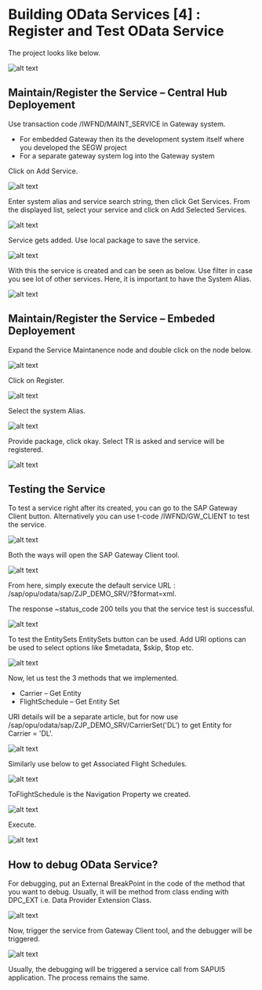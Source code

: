 # Building OData Services [4] : Register and Test OData Service

The project looks like below.

![alt text](image-61.png)

## Maintain/Register the Service – Central Hub Deployement
Use transaction code /IWFND/MAINT_SERVICE in Gateway system.

- For embedded Gateway then its the development system itself where you developed the SEGW project
- For a separate gateway system log into the Gateway system

Click on Add Service.

![alt text](image-62.png)

Enter system alias and service search string, then click Get Services. From the displayed list, select your service and click on Add Selected Services.

![alt text](image-63.png)

Service gets added. Use local package to save the service.

![alt text](image-64.png)

With this the service is created and can be seen as below. Use filter in case you see lot of other services. Here, it is important to have the System Alias.

![alt text](image-65.png)

## Maintain/Register the Service – Embeded Deployement

Expand the Service Maintanence node and double click on the node below.

![alt text](image-66.png)

Click on Register.

![alt text](image-67.png)

Select the system Alias.

![alt text](image-68.png)

Provide package, click okay. Select TR is asked and service will be registered.

![alt text](image-69.png)

## Testing the Service

To test a service right after its created, you can go to the SAP Gateway Client button. Alternatively you can use t-code /IWFND/GW_CLIENT to test the service.

![alt text](image-70.png)

Both the ways will open the SAP Gateway Client tool.

![alt text](image-71.png)

From here, simply execute the default service URL : /sap/opu/odata/sap/ZJP_DEMO_SRV/?$format=xml.

The response ~status_code 200 tells you that the service test is successful.

![alt text](image-72.png)

To test the EntitySets EntitySets button can be used. Add URI options can be used to select options like $metadata, $skip, $top etc.

![alt text](image-73.png)

Now, let us test the 3 methods that we implemented.

- Carrier – Get Entity
- FlightSchedule – Get Entity Set

URI details will be a separate article, but for now use /sap/opu/odata/sap/ZJP_DEMO_SRV/CarrierSet('DL') to get Entity for Carrier = 'DL'.

![alt text](image-74.png)

Similarly use below to get Associated Flight Schedules.

![alt text](image-76.png)

ToFlightSchedule is the Navigation Property we created.

![alt text](image-77.png)

Execute.

![alt text](image-78.png)

## How to debug OData Service?

For debugging, put an External BreakPoint in the code of the method that you want to debug. Usually, it will be method from class ending with DPC_EXT i.e. Data Provider Extension Class.

![alt text](image-79.png)

Now, trigger the service from Gateway Client tool, and the debugger will be triggered.

![alt text](image-80.png)

Usually, the debugging will be triggered a service call from SAPUI5 application. The process remains the same.